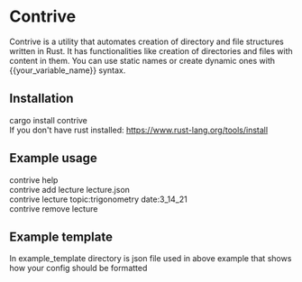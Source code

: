 # Contrive
Contrive is a utility that automates creation of directory and file structures written in Rust.
It has functionalities like creation of directories and files with content in them.
You can use static names or create dynamic ones with {{your_variable_name}} syntax.

## Installation
cargo install contrive\
If you don't have rust installed: https://www.rust-lang.org/tools/install

## Example usage
contrive help\
contrive add lecture lecture.json\
contrive lecture topic:trigonometry date:3_14_21\
contrive remove lecture

## Example template
In example_template directory is json file used in above example that shows how your config should be formatted


